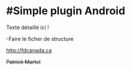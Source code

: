 #Simple plugin Android
=====================

Texte detaillé ici !

-Faire le ficher de structure

http://fdcanada.ca

~~Patrick Martel~~